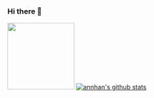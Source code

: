 ### Hi there 👋

<img src="https://upload.wikimedia.org/wikipedia/commons/thumb/3/38/Baonam.jpg/505px-Baonam.jpg" width="150" /> [![annhan's github stats](https://github-readme-stats.vercel.app/api?username=annhan)](https://github.com/annhan)


